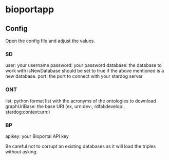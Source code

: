 # bioportapp

## Config

Open the config file and adjust the values.

### SD
user: your username
password: your password
database: the database to work with
isNewDatabase should be set to true if the above mentioned is a new database.
port: the port to connect with your stardog server

### ONT
list: python format list with the acronyms of the ontologies to download
graphUriBase: the base URI (ex, urn:dev:, rdfal:develop:, stardog:context:urn:)

### BP
apikey: your Bioportal API key


Be careful not to corrupt an existing databases as it will load the triples without asking.
